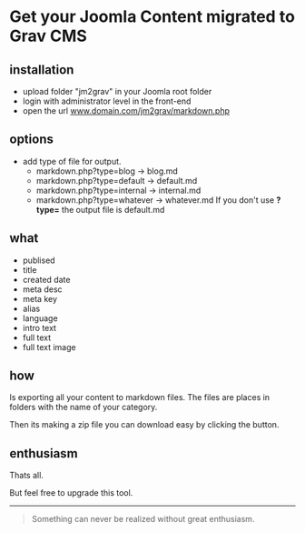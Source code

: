 # Get your Joomla Content migrated to Grav CMS

## installation

- upload folder "jm2grav" in your Joomla root folder
- login with administrator level in the front-end
- open the url www.domain.com/jm2grav/markdown.php


## options

- add type of file for output.
  * markdown.php?type=blog      -> blog.md
  * markdown.php?type=default   -> default.md
  * markdown.php?type=internal  -> internal.md
  * markdown.php?type=whatever  -> whatever.md
  If you don't use **?type=** the output file is default.md



## what

- publised
- title
- created date
- meta desc
- meta key
- alias
- language
- intro text
- full text
- full text image

## how

Is exporting all your content to markdown files. The files are places in folders with the name of your category.

Then its making a zip file you can download easy by clicking the button.

## enthusiasm

Thats all.

But feel free to upgrade this tool.



---

>Something can never be realized without great enthusiasm.




